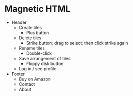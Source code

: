# Magnetic HTML


- Header
  - Create tiles
    - Plus button
  - Delete tiles
    - Strike button; drag to select; then click strike again
  - Rename tiles
    - Double-click
  - Save arrangement of tiles
    - Floppy disk button
  - Log in / see profile
- Footer
  - Buy on Amazon
  - Contact
  - About
